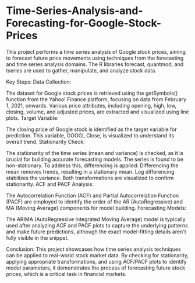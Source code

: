 # Time-Series-Analysis-and-Forecasting-for-Google-Stock-Prices
This project performs a time series analysis of Google stock prices, aiming to forecast future price movements using techniques from the forecasting and time series analysis domains. The R libraries forecast, quantmod, and tseries are used to gather, manipulate, and analyze stock data.

Key Steps:
Data Collection:

The dataset for Google stock prices is retrieved using the getSymbols() function from the Yahoo! Finance platform, focusing on data from February 1, 2021, onwards. Various price attributes, including opening, high, low, closing, volume, and adjusted prices, are extracted and visualized using line plots.
Target Variable:

The closing price of Google stock is identified as the target variable for prediction. This variable, GOOGL.Close, is visualized to understand its overall trend.
Stationarity Check:

The stationarity of the time series (mean and variance) is checked, as it is crucial for building accurate forecasting models. The series is found to be non-stationary. To address this, differencing is applied:
Differencing the mean removes trends, resulting in a stationary mean.
Log differencing stabilizes the variance.
Both transformations are visualized to confirm stationarity.
ACF and PACF Analysis:

The Autocorrelation Function (ACF) and Partial Autocorrelation Function (PACF) are employed to identify the order of the AR (AutoRegressive) and MA (Moving Average) components for model building.
Forecasting Models:

The ARIMA (AutoRegressive Integrated Moving Average) model is typically used after analyzing ACF and PACF plots to capture the underlying patterns and make future predictions, although the exact model-fitting details aren't fully visible in the snippet.


Conclusion:
This project showcases how time series analysis techniques can be applied to real-world stock market data. By checking for stationarity, applying appropriate transformations, and using ACF/PACF plots to identify model parameters, it demonstrates the process of forecasting future stock prices, which is a critical task in financial markets.

